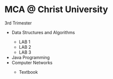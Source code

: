 # MCA @ Christ University

3rd Trimester
<ul>
  <li>Data Structures and Algorithms</li>
  <ul>
    <li>LAB 1</li>
    <li>LAB 2</li>
    <li>LAB 3</li>
  </ul>
  <li>Java Programming</li>
  <li>Computer Networks</li>
  <ul>
    <li>Textbook</li>
  </ul>
</ul>
